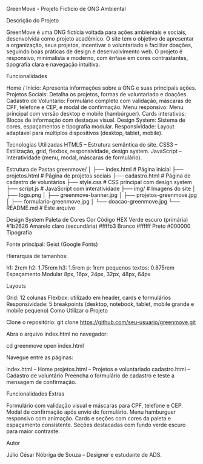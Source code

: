 GreenMove - Projeto Fictício de ONG Ambiental

Descrição do Projeto

GreenMove é uma ONG fictícia voltada para ações ambientais e sociais, desenvolvida como projeto acadêmico. O site tem o objetivo de apresentar a organização, seus projetos, incentivar o voluntariado e facilitar doações, seguindo boas práticas de design e desenvolvimento web.
O projeto é responsivo, minimalista e moderno, com ênfase em cores contrastantes, tipografia clara e navegação intuitiva.

Funcionalidades

Home / Início: Apresenta informações sobre a ONG e suas principais ações.
Projetos Sociais: Detalha os projetos, formas de voluntariado e doações.
Cadastro de Voluntário: Formulário completo com validação, máscaras de CPF, telefone e CEP, e modal de confirmação.
Menu responsivo: Menu principal com versão desktop e mobile (hambúrguer).
Cards interativos: Blocos de informação com destaque visual.
Design System: Sistema de cores, espaçamentos e tipografia modular.
Responsividade: Layout adaptável para múltiplos dispositivos (desktop, tablet, mobile).

Tecnologias Utilizadas
HTML5 – Estrutura semântica do site.
CSS3 – Estilização, grid, flexbox, responsividade, design system.
JavaScript – Interatividade (menu, modal, máscaras de formulário).

Estrutura de Pastas
greenmove/
│
├── index.html            # Página inicial
├── projetos.html         # Página de projetos sociais
├── cadastro.html         # Página de cadastro de voluntários
├── style.css             # CSS principal com design system
├── script.js             # JavaScript com interatividade
├── img/                  # Imagens do site
│   ├── logo.png
│   ├── greenmove-banner.jpg
│   ├── projetos-greenmove.jpg
│   ├── formulario-greenmove.jpg
│   └── doacao-greenmove.jpg
└── README.md             # Este arquivo

Design System
Paleta de Cores
Cor	Código HEX
Verde escuro (primária)	#1b2626
Amarelo claro (secundária)	#ffffb3
Branco	#ffffff
Preto	#000000
Tipografia

Fonte principal: Geist (Google Fonts)

Hierarquia de tamanhos:

h1: 2rem
h2: 1.75rem
h3: 1.5rem
p: 1rem
pequenos textos: 0.875rem
Espaçamento Modular
8px, 16px, 24px, 32px, 48px, 64px

Layouts

Grid: 12 colunas
Flexbox: utilizado em header, cards e formulários
Responsividade: 5 breakpoints (desktop, notebook, tablet, mobile grande e mobile pequeno)
Como Utilizar o Projeto

Clone o repositório:
git clone https://github.com/seu-usuario/greenmove.git


Abra o arquivo index.html no navegador:

cd greenmove
open index.html


Navegue entre as páginas:

index.html – Home
projetos.html – Projetos e voluntariado
cadastro.html – Cadastro de voluntário
Preencha o formulário de cadastro e teste a mensagem de confirmação.

Funcionalidades Extras

Formulário com validação visual e máscaras para CPF, telefone e CEP.
Modal de confirmação após envio do formulário.
Menu hamburguer responsivo com animação.
Cards e seções com cores da paleta e espaçamento consistente.
Seções destacadas com fundo verde escuro para maior contraste.

Autor

Júlio César Nóbriga de Souza – Designer e estudante de ADS.

